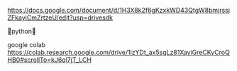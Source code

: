 https://docs.google.com/document/d/1H3X8k2f6gKzxkWD43QtgW8bmjrssjZFkayiCmZrtzeU/edit?usp=drivesdk

🗿python🗿


google colab https://colab.research.google.com/drive/1lzYDt_ax5sgLz81XayiGreCKyCroQHB0#scrollTo=kJ6ql7jT_LCH
